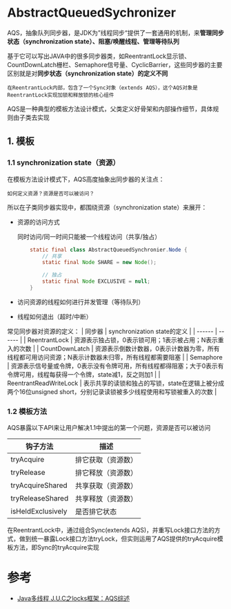 # AbstractQueuedSychronizer

AQS，抽象队列同步器，是JDK为”线程同步“提供了一套通用的机制，来**管理同步状态（synchronization state）、阻塞/唤醒线程、管理等待队列**

基于它可以写出JAVA中的很多同步器类，如ReentrantLock显示锁、CountDownLatch栅栏、Semaphore信号量、CyclicBarrier，这些同步器的主要区别就是对**同步状态（synchronization state）的定义不同**

    在ReentrantLock内部，包含了一个Sync对象（extends AQS），这个AQS对象是ReentrantLock实现加锁和释放锁的核心组件

AQS是一种典型的模板方法设计模式，父类定义好骨架和内部操作细节，具体规则由子类去实现

## **1. 模板**

### **1.1 synchronization state（资源）**

在模板方法设计模式下，AQS高度抽象出同步器的关注点：

    如何定义资源？资源是否可以被访问？

所以在子类同步器实现中，都围绕资源（synchronization state）来展开：
- 资源的访问方式

    同时访问/同一时间只能被一个线程访问（共享/独占）

    ```java
        static final class AbstractQueuedSynchronier.Node {
            // 共享
            static final Node SHARE = new Node();

            // 独占
            static final Node EXCLUSIVE = null;
        }
    ```
- 访问资源的线程如何进行并发管理（等待队列）
- 线程如何退出（超时/中断）

常见同步器对资源的定义：
| 同步器 | synchronization state的定义 |
| ------ | ------ |
| ReentrantLock | 资源表示独占锁，0表示锁可用；1表示被占用；N表示重入的次数 |
| CountDownLatch | 资源表示倒数计数器，0表示计数器为零，所有线程都可用访问资源；N表示计数器未归零，所有线程都需要阻塞 |
| Semaphore | 资源表示信号量或令牌，0表示没有令牌可用，所有线程都得阻塞；大于0表示有令牌可用，线程每获得一个令牌，state减1，反之则加1 |
| ReentrantReadWriteLock | 表示共享的读锁和独占的写锁，state在逻辑上被分成两个16位unsigned short，分别记录读锁被多少线程使用和写锁被重入的次数 |

### **1.2 模板方法**

AQS暴露以下API来让用户解决1.1中提出的第一个问题，资源是否可以被访问

| 钩子方法 | 描述 |
| -----| ----- |
| tryAcquire | 排它获取（资源数）|
| tryRelease | 排它释放（资源数）|
| tryAcquireShared | 共享获取（资源数）|
| tryReleaseShared | 共享释放（资源数）|
| isHeldExclusively | 是否排它状态 |

在ReentrantLock中，通过组合Sync(extends AQS)，并重写Lock接口方法的方式，做到统一暴露Lock接口方法tryLock，但实则运用了AQS提供的tryAcquire模板方法，即Sync的tryAcquire实现


# 参考
- [Java多线程 J.U.C之locks框架：AQS综述](https://blog.csdn.net/wuxiaolongah/article/details/114435974)